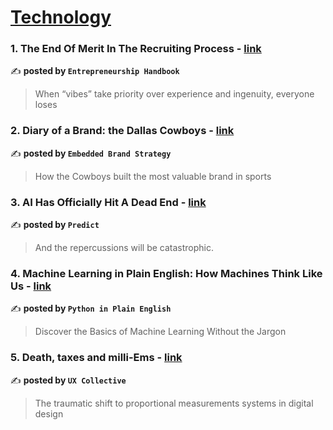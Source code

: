 
<h1><a href=https://medium.com/tag/technology/recommended target="_blank" rel="noopener noreferrer">Technology</a></h1>
<h3>1. The End Of Merit In The Recruiting Process - <a href="https://medium.com/entrepreneur-s-handbook/the-end-of-merit-in-the-recruiting-process-344d7d0323b0" target="_blank" rel="noopener noreferrer">link</a></h3>

✍️ **posted by `Entrepreneurship Handbook`**

<blockquote>When “vibes” take priority over experience and ingenuity, everyone loses</blockquote>

<h3>2. Diary of a Brand: the Dallas Cowboys - <a href="https://medium.com/embedded-brand-strategy/diary-of-a-brand-the-dallas-cowboys-49fd3497c106" target="_blank" rel="noopener noreferrer">link</a></h3>

✍️ **posted by `Embedded Brand Strategy`**

<blockquote>How the Cowboys built the most valuable brand in sports</blockquote>

<h3>3. AI Has Officially Hit A Dead End - <a href="https://medium.com/predict/ai-has-officially-hit-a-dead-end-cf260ae5b2de" target="_blank" rel="noopener noreferrer">link</a></h3>

✍️ **posted by `Predict`**

<blockquote>And the repercussions will be catastrophic.</blockquote>

<h3>4. Machine Learning in Plain English: How Machines Think Like Us - <a href="https://medium.com/python-in-plain-english/machine-learning-in-plain-english-how-machines-think-like-us-e3faecb7ff2e" target="_blank" rel="noopener noreferrer">link</a></h3>

✍️ **posted by `Python in Plain English`**

<blockquote>Discover the Basics of Machine Learning Without the Jargon</blockquote>

<h3>5. Death, taxes and milli-Ems - <a href="https://medium.com/user-experience-design-1/death-taxes-and-milli-ems-d2466ef3465b" target="_blank" rel="noopener noreferrer">link</a></h3>

✍️ **posted by `UX Collective`**

<blockquote>The traumatic shift to proportional measurements systems in digital design</blockquote>

